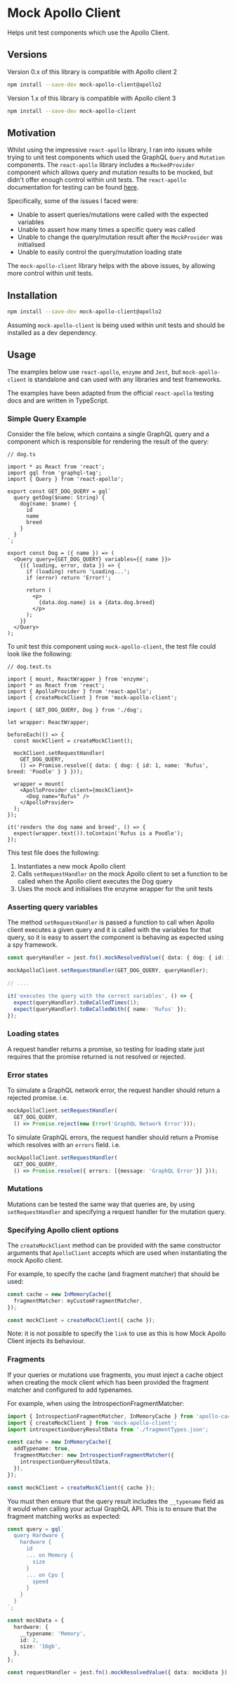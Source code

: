 # Mock Apollo Client

Helps unit test components which use the Apollo Client.

## Versions

Version 0.x of this library is compatible with Apollo client 2
```bash
npm install --save-dev mock-apollo-client@apollo2
```

Version 1.x of this library is compatible with Apollo client 3
```bash
npm install --save-dev mock-apollo-client
```

## Motivation

Whilst using the impressive `react-apollo` library, I ran into issues while trying to unit test components which used the GraphQL `Query` and `Mutation` components. The `react-apollo` library includes a `MockedProvider` component which allows query and mutation results to be mocked, but didn't offer enough control within unit tests. The `react-apollo` documentation for testing can be found [here](https://www.apollographql.com/docs/react/recipes/testing).

Specifically, some of the issues I faced were:

- Unable to assert queries/mutations were called with the expected variables
- Unable to assert how many times a specific query was called
- Unable to change the query/mutation result after the `MockProvider` was initialised
- Unable to easily control the query/mutation loading state

The `mock-apollo-client` library helps with the above issues, by allowing more control within unit tests.

## Installation

```bash
npm install --save-dev mock-apollo-client@apollo2
```

Assuming `mock-apollo-client` is being used within unit tests and should be installed as a dev dependency.

## Usage

The examples below use `react-apollo`, `enzyme` and `Jest`, but `mock-apollo-client` is standalone and can used with any libraries and test frameworks.

The examples have been adapted from the official `react-apollo` testing docs and are written in TypeScript.

### Simple Query Example

Consider the file below, which contains a single GraphQL query and a component which is responsible for rendering the result of the query:

```tsx
// dog.ts

import * as React from 'react';
import gql from 'graphql-tag';
import { Query } from 'react-apollo';

export const GET_DOG_QUERY = gql`
  query getDog($name: String) {
    dog(name: $name) {
      id
      name
      breed
    }
  }
`;

export const Dog = ({ name }) => (
  <Query query={GET_DOG_QUERY} variables={{ name }}>
    {({ loading, error, data }) => {
      if (loading) return 'Loading...';
      if (error) return 'Error!';

      return (
        <p>
          {data.dog.name} is a {data.dog.breed}
        </p>
      );
    }}
  </Query>
);
```

To unit test this component using `mock-apollo-client`, the test file could look like the following:

```tsx
// dog.test.ts

import { mount, ReactWrapper } from 'enzyme';
import * as React from 'react';
import { ApolloProvider } from 'react-apollo';
import { createMockClient } from 'mock-apollo-client';

import { GET_DOG_QUERY, Dog } from './dog';

let wrapper: ReactWrapper;

beforeEach(() => {
  const mockClient = createMockClient();

  mockClient.setRequestHandler(
    GET_DOG_QUERY,
    () => Promise.resolve({ data: { dog: { id: 1, name: 'Rufus', breed: 'Poodle' } } }));

  wrapper = mount(
    <ApolloProvider client={mockClient}>
      <Dog name="Rufus" />
    </ApolloProvider>
  );
});

it('renders the dog name and breed', () => {
  expect(wrapper.text()).toContain('Rufus is a Poodle');
});
```

This test file does the following:

1. Instantiates a new mock Apollo client
1. Calls `setRequestHandler` on the mock Apollo client to set a function to be called when the Apollo client executes the Dog query
1. Uses the mock and initialises the enzyme wrapper for the unit tests

### Asserting query variables

The method `setRequestHandler` is passed a function to call when Apollo client executes a given query and it is called with the variables for that query, so it is easy to assert the component is behaving as expected using a spy framework.

```typescript
const queryHandler = jest.fn().mockResolvedValue({ data: { dog: { id: 1, name: 'Rufus', breed: 'Poodle' } } });

mockApolloClient.setRequestHandler(GET_DOG_QUERY, queryHandler);

// ....

it('executes the query with the correct variables', () => {
  expect(queryHandler).toBeCalledTimes(1);
  expect(queryHandler).toBeCalledWith({ name: 'Rufus' });
});
```

### Loading states

A request handler returns a promise, so testing for loading state just requires that the promise returned is not resolved or rejected.

### Error states

To simulate a GraphQL network error, the request handler should return a rejected promise. i.e.

```typescript
mockApolloClient.setRequestHandler(
  GET_DOG_QUERY,
  () => Promise.reject(new Error('GraphQL Network Error')));
```

To simulate GraphQL errors, the request handler should return a Promise which resolves with an `errors` field. i.e.

```typescript
mockApolloClient.setRequestHandler(
  GET_DOG_QUERY,
  () => Promise.resolve({ errors: [{message: 'GraphQL Error'}] }));
```

### Mutations

Mutations can be tested the same way that queries are, by using `setRequestHandler` and specifying a request handler for the mutation query.

### Specifying Apollo client options

The `createMockClient` method can be provided with the same constructor arguments that `ApolloClient` accepts which are used when instantiating the mock Apollo client.

For example, to specify the cache (and fragment matcher) that should be used:
```typescript
const cache = new InMemoryCache({
  fragmentMatcher: myCustomFragmentMatcher,
});

const mockClient = createMockClient({ cache });
```

Note: it is not possible to specify the `link` to use as this is how Mock Apollo Client injects its behaviour.

### Fragments

If your queries or mutations use fragments, you must inject a cache object when creating the mock client which has been provided the fragment matcher and configured to add typenames.

For example, when using the IntrospectionFragmentMatcher:

```typescript
import { IntrospectionFragmentMatcher, InMemoryCache } from 'apollo-cache-inmemory';
import { createMockClient } from 'mock-apollo-client';
import introspectionQueryResultData from './fragmentTypes.json';

const cache = new InMemoryCache({
  addTypename: true,
  fragmentMatcher: new IntrospectionFragmentMatcher({
    introspectionQueryResultData,
  }),
});

const mockClient = createMockClient({ cache });
```

You must then ensure that the query result includes the `__typename` field as it would when calling your actual GraphQL API. This is to ensure that the fragment matching works as expected:

```typescript
const query = gql`
  query Hardware {
    hardware {
      id
      ... on Memory {
        size
      }
      ... on Cpu {
        speed
      }
    }
  }
`;

const mockData = {
  hardware: {
    __typename: 'Memory',
    id: 2,
    size: '16gb',
  },
};

const requestHandler = jest.fn().mockResolvedValue({ data: mockData });
```
